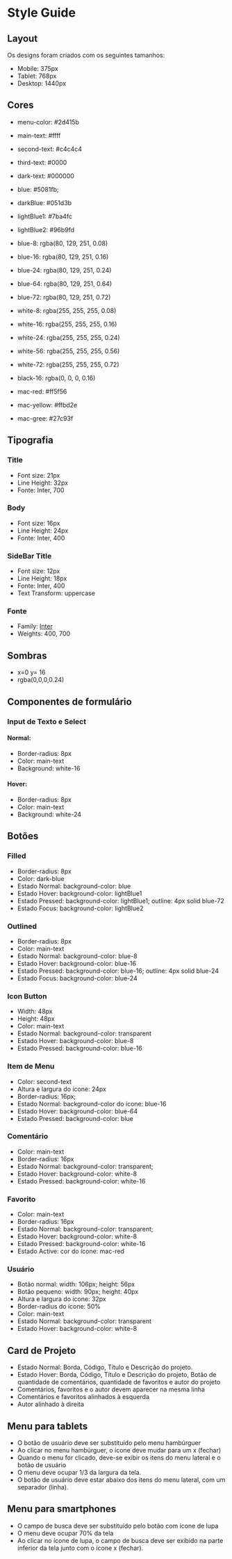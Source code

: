 # Style Guide

## Layout

Os designs foram criados com os seguintes tamanhos:

- Mobile: 375px
- Tablet: 768px
- Desktop: 1440px

## Cores

- menu-color: #2d415b
- main-text: #ffff
- second-text: #c4c4c4
- third-text: #0000
- dark-text: #000000

- blue: #5081fb;
- darkBlue: #051d3b
- lightBlue1: #7ba4fc
- lightBlue2: #96b9fd
- blue-8: rgba(80, 129, 251, 0.08)
- blue-16: rgba(80, 129, 251, 0.16)
- blue-24: rgba(80, 129, 251, 0.24)
- blue-64: rgba(80, 129, 251, 0.64)
- blue-72: rgba(80, 129, 251, 0.72)

- white-8: rgba(255, 255, 255, 0.08)
- white-16: rgba(255, 255, 255, 0.16)
- white-24: rgba(255, 255, 255, 0.24)
- white-56: rgba(255, 255, 255, 0.56)
- white-72: rgba(255, 255, 255, 0.72)
- black-16: rgba(0, 0, 0, 0.16)

- mac-red: #ff5f56
- mac-yellow: #ffbd2e
- mac-gree: #27c93f

## Tipografia

### Title

- Font size: 21px
- Line Height: 32px
- Fonte: Inter, 700

### Body

- Font size: 16px
- Line Height: 24px
- Fonte: Inter, 400

### SideBar Title

- Font size: 12px
- Line Height: 18px
- Fonte: Inter, 400
- Text Transform: uppercase

### Fonte

- Family: [Inter](https://fonts.google.com/specimen/Inter?)
- Weights: 400, 700

## Sombras

- x=0 y= 16
- rgba(0,0,0,0.24)

## Componentes de formulário

### Input de Texto e Select

#### Normal:

- Border-radius: 8px
- Color: main-text
- Background: white-16

#### Hover:

- Border-radius: 8px
- Color: main-text
- Background: white-24

## Botões

### Filled

- Border-radius: 8px
- Color: dark-blue
- Estado Normal: background-color: blue
- Estado Hover: background-color: lightBlue1
- Estado Pressed: background-color: lightBlue1; outline: 4px solid blue-72
- Estado Focus: background-color: lightBlue2

### Outlined

- Border-radius: 8px
- Color: main-text
- Estado Normal: background-color: blue-8
- Estado Hover: background-color: blue-16
- Estado Pressed: background-color: blue-16; outline: 4px solid blue-24
- Estado Focus: background-color: blue-24

### Icon Button

- Width: 48px
- Height: 48px
- Color: main-text
- Estado Normal: background-color: transparent
- Estado Hover: background-color: blue-8
- Estado Pressed: background-color: blue-16

### Item de Menu

- Color: second-text
- Altura e largura do ícone: 24px
- Border-radius: 16px;
- Estado Normal: background-color do ícone: blue-16
- Estado Hover: background-color: blue-64
- Estado Pressed: background-color: blue

### Comentário

- Color: main-text
- Border-radius: 16px
- Estado Normal: background-color: transparent;
- Estado Hover: background-color: white-8
- Estado Pressed: background-color: white-16

### Favorito

- Color: main-text
- Border-radius: 16px
- Estado Normal: background-color: transparent;
- Estado Hover: background-color: white-8
- Estado Pressed: background-color: white-16
- Estado Active: cor do ícone: mac-red

### Usuário

- Botão normal: width: 106px; height: 56px
- Botão pequeno: width: 90px; height: 40px
- Altura e largura do ícone: 32px
- Border-radius do ícone: 50%
- Color: main-text
- Estado Normal: background-color: transparent
- Estado Hover: background-color: white-8

## Card de Projeto

- Estado Normal: Borda, Código, Título e Descrição do projeto.
- Estado Hover: Borda, Código, Título e Descrição do projeto, Botão de quantidade de comentários, quantidade de favoritos e autor do projeto
- Comentários, favoritos e o autor devem aparecer na mesma linha
- Comentários e favoritos alinhados à esquerda
- Autor alinhado à direita

## Menu para tablets

- O botão de usuário deve ser substituído pelo menu hambúrguer
- Ao clicar no menu hambúrguer, o ícone deve mudar para um x (fechar)
- Quando o menu for clicado, deve-se exibir os itens do menu lateral e o botão de usuário
- O menu deve ocupar 1/3 da largura da tela.
- O botão de usuário deve estar abaixo dos itens do menu lateral, com um
  separador (linha).

## Menu para smartphones

- O campo de busca deve ser substituído pelo botão com ícone de lupa
- O menu deve ocupar 70% da tela
- Ao clicar no ícone de lupa, o campo de busca deve ser exibido na parte inferior da tela junto com o ícone x (fechar).
